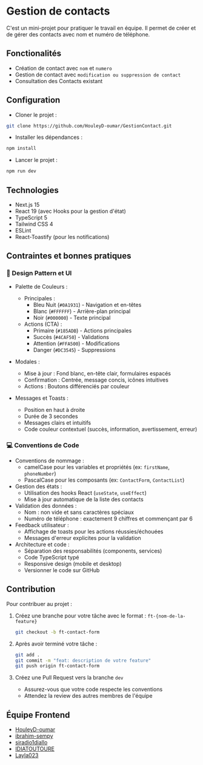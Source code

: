 # Gestion de contacts 

C'est un mini-projet pour pratiquer le travail en équipe. Il permet de créer et de gérer des contacts avec nom et numéro de téléphone.

## Fonctionalités

- Création de contact avec `nom` et `numero`
- Gestion de contact avec `modification ou suppression de contact`
- Consultation des Contacts existant

## Configuration

- Cloner le projet :

```bash
git clone https://github.com/HouleyD-oumar/GestionContact.git
```

- Installer les dépendances :

```bash
npm install
```

- Lancer le projet :

```bash
npm run dev
```

## Technologies

- Next.js 15
- React 19 (avec Hooks pour la gestion d'état)
- TypeScript 5
- Tailwind CSS 4
- ESLint
- React-Toastify (pour les notifications)

## Contraintes et bonnes pratiques

### 🎨 Design Pattern et UI

- Palette de Couleurs :
  - Principales :
    - Bleu Nuit (`#0A1931`) - Navigation et en-têtes
    - Blanc (`#FFFFFF`) - Arrière-plan principal
    - Noir (`#000000`) - Texte principal
  - Actions (CTA) :
    - Primaire (`#185ADB`) - Actions principales
    - Succès (`#4CAF50`) - Validations
    - Attention (`#FFA500`) - Modifications
    - Danger (`#DC3545`) - Suppressions

- Modales :
  - Mise à jour : Fond blanc, en-tête clair, formulaires espacés
  - Confirmation : Centrée, message concis, icônes intuitives
  - Actions : Boutons différenciés par couleur

- Messages et Toasts :
  - Position en haut à droite
  - Durée de 3 secondes
  - Messages clairs et intuitifs
  - Code couleur contextuel (succès, information, avertissement, erreur)

### 💻 Conventions de Code

- Conventions de nommage :
  - camelCase pour les variables et propriétés (ex: `firstName`, `phoneNumber`)
  - PascalCase pour les composants (ex: `ContactForm`, `ContactList`)
- Gestion des états :
  - Utilisation des hooks React (`useState`, `useEffect`)
  - Mise à jour automatique de la liste des contacts
- Validation des données :
  - Nom : non vide et sans caractères spéciaux
  - Numéro de téléphone : exactement 9 chiffres et commençant par 6
- Feedback utilisateur :
  - Affichage de toasts pour les actions réussies/échouées
  - Messages d'erreur explicites pour la validation
- Architecture et code :
  - Séparation des responsabilités (components, services)
  - Code TypeScript typé
  - Responsive design (mobile et desktop)
  - Versionner le code sur GitHub

## Contribution

Pour contribuer au projet :

1. Créez une branche pour votre tâche avec le format : `ft-{nom-de-la-feature}`

   ```bash
   git checkout -b ft-contact-form
   ```

2. Après avoir terminé votre tâche :

   ```bash
   git add .
   git commit -m "feat: description de votre feature"
   git push origin ft-contact-form
   ```

3. Créez une Pull Request vers la branche `dev`
   - Assurez-vous que votre code respecte les conventions
   - Attendez la review des autres membres de l'équipe

## Équipe Frontend

- [HouleyD-oumar](https://github.com/HouleyD-oumar)
- [ibrahim-sempy](https://github.com/ibrahim-sempy)
- [siradio1diallo](https://github.com/siradio1diallo)
- [IDIATOUTOURE](https://github.com/IDIATOUTOURE)
- [Layla023](https://github.com/Layla023)
